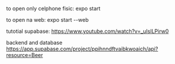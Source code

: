 to open only celphone fisic: expo start

to open na web: expo start --web


tutotial supabase:
https://www.youtube.com/watch?v=_uIslLPirw0

backend and database
https://app.supabase.com/project/ppihnndftvaibkwoaich/api?resource=Beer




<!-- 

expo update
link do video: https://www.youtube.com/watch?v=2ICOVstF6rU
tem que:
  eas login (logar)
    depois
  eas update --branch preview --message "commit what you did"


DB Example
  const data = [
    {
    id: 1,
    title: "Alexander Keiths",
    imageUrl: "https://cdn.shopify.com/s/files/1/0052/0853/9197/products/full_e48f6bab-351d-4b03-9dbc-a3f19c13c761_580x.jpg?v=1543789208",
    note: "Ok, i can drink all day",
    star: 4,
    mugs: "../assets/05mugs.png"
    },
     {
    id: 2,
    title: "Creemore Lager",
    imageUrl: "https://encrypted-tbn0.gstatic.com/images?q=tbn:ANd9GcShg01AmibJ3TKmfiVXr_ao9VSBvydAVVwlwQ&usqp=CAU",
    note: "Good",
    star: 4,
    mugs: "../assets/05mugs.png"
    },
    {
    id: 3,
    title: "Blue Moon",
    imageUrl: "https://www.bluemoonbrewingcompany.com/sites/bluemoon/files/styles/beers/public/beers/2018-06/BlueMoon-BelgianWhite.png?itok=AonO8W6_",
    note: "Great beer ",
    star: 4,
    mugs: "../assets/05mugs.png"
    },
    {
    id: 5,
    title: "Budweiser",
    imageUrl: "https://aem.lcbo.com/content/dam/lcbo/products/9/0/2/6/902619.jpg.thumb.1280.1280.jpg",
    note: "Light beer, cheap to drink all day",
    star: 2,
    mugs: "../assets/05mugs.png"
    },
    {
    id: 6,
    title: "Coors light",
    imageUrl: "https://encrypted-tbn0.gstatic.com/images?q=tbn:ANd9GcTvXV4cm80sdH8KK6rqABqxud2bm70o9UOLmg&usqp=CAU",
    note: "Like water, just if not have other",
    star: 1,
    mugs: "../assets/05mugs.png"
    },
    {
    id: 7,
    title: "Corona",
    imageUrl: "https://aem.lcbo.com/content/dam/lcbo/products/0/2/2/6/022683.jpg.thumb.1280.1280.jpg",
    note: "Good , light , can drink all day",
    star: 4,
    mugs: "../assets/05mugs.png"
    },
   
  ];
 -->